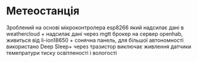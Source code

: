 # Метеостанція
Зроблений на основі мікроконтролера esp8266 який надсилає дані в weathercloud + надсилає дані через mgtt брокер на сервер openhab, живиться від li-ion18650 + сонячна панель, для більшої автономності використано Deep Sleep+ через тразистор виключає живлення датчики темепратури тиску освітленості і вологості
